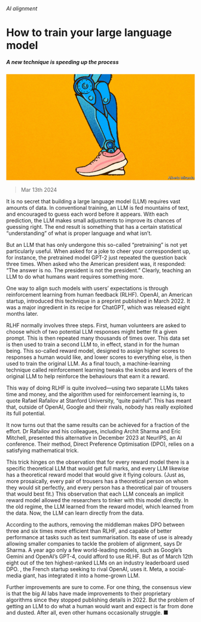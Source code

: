 ###### AI alignment

# How to train your large language model 

##### A new technique is speeding up the process 

![image](images/20240316_STD001.jpg) 

> Mar 13th 2024 

It is no secret that building a large language model (LLM) requires vast amounts of data. In conventional training, an LLM is fed mountains of text, and encouraged to guess each word before it appears. With each prediction, the LLM makes small adjustments to improve its chances of guessing right. The end result is something that has a certain statistical “understanding” of what is proper language and what isn’t.

But an LLM that has only undergone this so-called “pretraining” is not yet particularly useful. When asked for a joke to cheer your correspondent up, for instance, the pretrained model GPT-2 just repeated the question back three times. When asked who the American president was, it responded: “The answer is no. The president is not the president.” Clearly, teaching an LLM to do what humans want requires something more. 

One way to align such models with users’ expectations is through reinforcement learning from human feedback (RLHF). OpenAI, an American startup, introduced this technique in a preprint published in March 2022. It was a major ingredient in its recipe for ChatGPT, which was released eight months later. 

RLHF normally involves three steps. First, human volunteers are asked to choose which of two potential LLM responses might better fit a given prompt. This is then repeated many thousands of times over. This data set is then used to train a second LLM to, in effect, stand in for the human being. This so-called reward model, designed to assign higher scores to responses a human would like, and lower scores to everything else, is then used to train the original LLM. As a final touch, a machine-learning technique called reinforcement learning tweaks the knobs and levers of the original LLM to help reinforce the behaviours that earn it a reward.

This way of doing RLHF is quite involved—using two separate LLMs takes time and money, and the algorithm used for reinforcement learning is, to quote Rafael Rafailov at Stanford University, “quite painful”. This has meant that, outside of OpenAI, Google and their rivals, nobody has really exploited its full potential.

It now turns out that the same results can be achieved for a fraction of the effort. Dr Rafailov and his colleagues, including Archit Sharma and Eric Mitchell, presented this alternative in December 2023 at NeurIPS, an AI conference. Their method, Direct Preference Optimisation (DPO), relies on a satisfying mathematical trick. 

This trick hinges on the observation that for every reward model there is a specific theoretical LLM that would get full marks, and every LLM likewise has a theoretical reward model that would give it flying colours. (Just as, more prosaically, every pair of trousers has a theoretical person on whom they would sit perfectly, and every person has a theoretical pair of trousers that would best fit.) This observation that each LLM conceals an implicit reward model allowed the researchers to tinker with this model directly. In the old regime, the LLM learned from the reward model, which learned from the data. Now, the LLM can learn directly from the data.

According to the authors, removing the middleman makes DPO between three and six times more efficient than RLHF, and capable of better performance at tasks such as text summarisation. Its ease of use is already allowing smaller companies to tackle the problem of alignment, says Dr Sharma. A year ago only a few world-leading models, such as Google’s Gemini and OpenAI’s GPT-4, could afford to use RLHF. But as of March 12th eight out of the ten highest-ranked LLMs on an industry leaderboard used DPO. , the French startup seeking to rival OpenAI, uses it. Meta, a social-media giant, has integrated it into a home-grown LLM.

Further improvements are sure to come. For one thing, the consensus view is that the big AI labs have made improvements to their proprietary algorithms since they stopped publishing details in 2022. But the problem of getting an LLM to do what a human would want and expect is far from done and dusted. After all, even other humans occasionally struggle. ■


